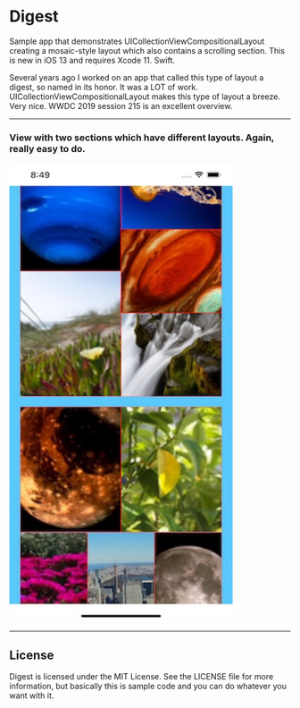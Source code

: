 # Digest

Sample app that demonstrates UICollectionViewCompositionalLayout creating a mosaic-style layout which also contains a scrolling section. This is new in iOS 13 and requires Xcode 11. Swift.

Several years ago I worked on an app that called this type of layout a digest, so named in its honor. It was a LOT of work. UICollectionViewCompositionalLayout makes this type of layout a breeze. Very nice. WWDC 2019 session 215 is an excellent overview.


***


### View with two sections which have different layouts. Again, really easy to do.


<img src="DigestScreenshot.jpg" width="400" height="820">






***

## License

Digest is licensed under the MIT License. See the LICENSE file for more information, but basically this is sample code and you can do whatever you want with it.